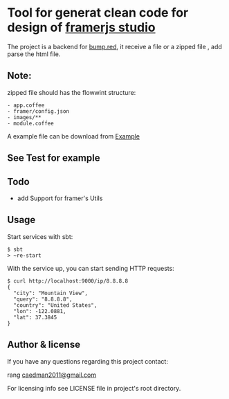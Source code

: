 # Tool for generat clean code for design of [framerjs studio](https://framerjs.com/)

The project is a backend for [bump.red](http://bump.red/),
it receive a file or a zipped file , add parse the html file.


## Note: 
zipped file should has the flowwint structure:

```
- app.coffee
- framer/config.json
- images/**
- module.coffee
```

A example file can be download from [Example](https://dn-lqiong.qbox.me/Archive.zip)

## See Test for  example


## Todo 
- add Support for framer's Utils

## Usage

Start services with sbt:

```
$ sbt
> ~re-start
```

With the service up, you can start sending HTTP requests:

```
$ curl http://localhost:9000/ip/8.8.8.8
{
  "city": "Mountain View",
  "query": "8.8.8.8",
  "country": "United States",
  "lon": -122.0881,
  "lat": 37.3845
}
```

## Author & license

If you have any questions regarding this project contact:

rang <caedman2011@gmail.com>

For licensing info see LICENSE file in project's root directory.
